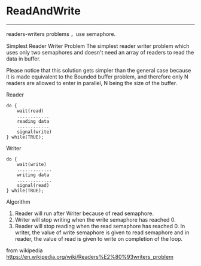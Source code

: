 # ReadAndWrite

---
 readers-writers problems ，use semaphore.
 
 Simplest Reader Writer Problem
The simplest reader writer problem which uses only two semaphores and doesn't need an array of readers to read the data in buffer.

Please notice that this solution gets simpler than the general case because it is made equivalent to the Bounded buffer problem, and therefore only N readers are allowed to enter in parallel, N being the size of the buffer.

Reader
```
do {
	wait(read)
	............
	reading data
	............
	signal(write)
} while(TRUE);
```

Writer
```
do {
	wait(write)
	.............
	writing data
	.............
	signal(read)
} while(TRUE);
```
Algorithm
1. Reader will run after Writer because of read semaphore.
2. Writer will stop writing when the write semaphore has reached 0.
3. Reader will stop reading when the read semaphore has reached 0.
In writer, the value of write semaphore is given to read semaphore and in reader, the value of read is given to write on completion of the loop.

from wikipedia https://en.wikipedia.org/wiki/Readers%E2%80%93writers_problem
